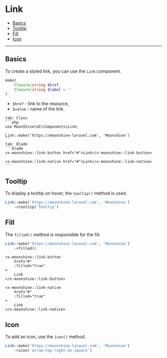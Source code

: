 # Link

- [Basics](#basics)
- [Tooltip](#tooltip)
- [Fill](#fill)
- [Icon](#icon)

---

<a name="basics"></a>
## Basics

To create a styled link, you can use the `Link` component.

```php
make(
    Closure|string $href,
    Closure|string $label = ''
)
```

- `$href` - link to the resource,
- `$value` - name of the link.

~~~tabs
tab: Class
```php
use MoonShine\UI\Components\Link;

Link::make('https://moonshine-laravel.com', 'Moonshine')
```
tab: Blade
```blade
<x-moonshine::link-button href="#">Link</x-moonshine::link-button>

<x-moonshine::link-native href="#">Link</x-moonshine::link-native>
```
~~~

<a name="tooltip"></a>
## Tooltip

To display a tooltip on hover, the `tooltip()` method is used.

```php
Link::make('https://moonshine-laravel.com', 'Moonshine')
    ->tooltip('Tooltip')
```

<a name="fill"></a>
## Fill

The `filled()` method is responsible for the fill.

```php
Link::make('https://moonshine-laravel.com', 'Moonshine')
    ->filled()
```

```blade
<x-moonshine::link-button
    href="#"
    :filled="true"
>
    Link
</x-moonshine::link-button>

<x-moonshine::link-native
    href="#"
    :filled="true"
>
    Link
</x-moonshine::link-native>
```

<a name="icon"></a>
## Icon

To add an icon, use the `icon()` method.

```php
Link::make('https://moonshine-laravel.com', 'Moonshine')
    ->icon('arrow-top-right-on-square')
```
